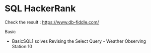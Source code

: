 # SQL HackerRank

Check the result : https://www.db-fiddle.com/

Basic
- BasicSQL1 solves Revising the Select Query - Weather Observing Station 10
